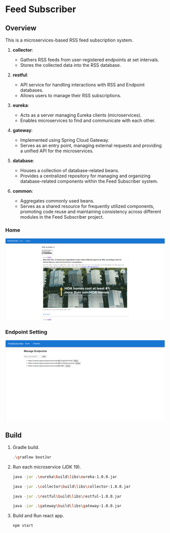 # Feed Subscriber

## Overview

This is a microservices-based RSS feed subscription system.

1. **collector**:
    - Gathers RSS feeds from user-registered endpoints at set intervals.
    - Stores the collected data into the RSS database.

2. **restful**:
    - API service for handling interactions with RSS and Endpoint databases.
    - Allows users to manage their RSS subscriptions.

3. **eureka**:
    - Acts as a server managing Eureka clients (microservices).
    - Enables microservices to find and communicate with each other.

4. **gateway**:
    - Implemented using Spring Cloud Gateway.
    - Serves as an entry point, managing external requests and providing a unified API for the microservices.

5. **database**:
    - Houses a collection of database-related beans.
    - Provides a centralized repository for managing and organizing database-related components within the Feed
      Subscriber system.

6. **common**:
    - Aggregates commonly used beans.
    - Serves as a shared resource for frequently utilized components, promoting code reuse and maintaining consistency
      across different modules in the Feed Subscriber project.

### Home

![home](./images/home.png)


### Endpoint Setting
![endpoint](./images/endpoint.png)

## Build

1. Gradle build.

   ```bash
   .\gradlew bootJar
   ```

2. Run each microservice (JDK 19).

   ```bash
   java -jar .\eureka\build\libs\eureka-1.0.0.jar
   ```

   ```bash
   java -jar .\collector\build\libs\collector-1.0.0.jar
   ```

   ```bash
   java -jar .\restful\build\libs\restful-1.0.0.jar
   ```

   ```bash
   java -jar .\gateway\build\libs\gateway-1.0.0.jar
   ```

3. Build and Run react app.
   ```bash
   npm start
   ```